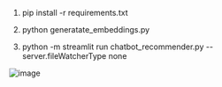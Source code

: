 1. pip install -r requirements.txt

2. python generatate_embeddings.py

3. python -m streamlit run chatbot_recommender.py --server.fileWatcherType none

![image](https://github.com/user-attachments/assets/7f0e2ac7-68bb-4adf-a6c0-6600114ceb8c)
